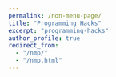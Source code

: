 ```yaml
---
permalink: /non-menu-page/
title: "Programming Hacks"
excerpt: "programming-hacks"
author_profile: true
redirect_from: 
  - "/nmp/"
  - "/nmp.html"
---
```


